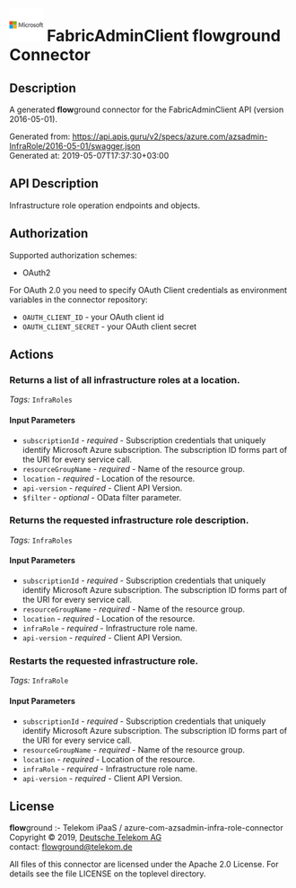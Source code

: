 # ![LOGO](logo.png) FabricAdminClient **flow**ground Connector

## Description

A generated **flow**ground connector for the FabricAdminClient API (version 2016-05-01).

Generated from: https://api.apis.guru/v2/specs/azure.com/azsadmin-InfraRole/2016-05-01/swagger.json<br/>
Generated at: 2019-05-07T17:37:30+03:00

## API Description

Infrastructure role operation endpoints and objects.

## Authorization

Supported authorization schemes:
- OAuth2

For OAuth 2.0 you need to specify OAuth Client credentials as environment variables in the connector repository:
* `OAUTH_CLIENT_ID` - your OAuth client id
* `OAUTH_CLIENT_SECRET` - your OAuth client secret

## Actions

### Returns a list of all infrastructure roles at a location.

*Tags:* `InfraRoles`

#### Input Parameters
* `subscriptionId` - _required_ - Subscription credentials that uniquely identify Microsoft Azure subscription. The subscription ID forms part of the URI for every service call.
* `resourceGroupName` - _required_ - Name of the resource group.
* `location` - _required_ - Location of the resource.
* `api-version` - _required_ - Client API Version.
* `$filter` - _optional_ - OData filter parameter.

### Returns the requested infrastructure role description.

*Tags:* `InfraRoles`

#### Input Parameters
* `subscriptionId` - _required_ - Subscription credentials that uniquely identify Microsoft Azure subscription. The subscription ID forms part of the URI for every service call.
* `resourceGroupName` - _required_ - Name of the resource group.
* `location` - _required_ - Location of the resource.
* `infraRole` - _required_ - Infrastructure role name.
* `api-version` - _required_ - Client API Version.

### Restarts the requested infrastructure role.

*Tags:* `InfraRole`

#### Input Parameters
* `subscriptionId` - _required_ - Subscription credentials that uniquely identify Microsoft Azure subscription. The subscription ID forms part of the URI for every service call.
* `resourceGroupName` - _required_ - Name of the resource group.
* `location` - _required_ - Location of the resource.
* `infraRole` - _required_ - Infrastructure role name.
* `api-version` - _required_ - Client API Version.

## License

**flow**ground :- Telekom iPaaS / azure-com-azsadmin-infra-role-connector<br/>
Copyright © 2019, [Deutsche Telekom AG](https://www.telekom.de)<br/>
contact: flowground@telekom.de

All files of this connector are licensed under the Apache 2.0 License. For details
see the file LICENSE on the toplevel directory.
